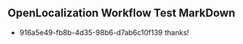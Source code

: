 ## OpenLocalization Workflow Test MarkDown
* 916a5e49-fb8b-4d35-98b6-d7ab6c10f139 thanks!

<!--HONumber=Aug16_HO4-->


